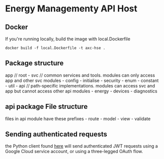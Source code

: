# Energy Managementy API Host

## Docker

If you're running locally, build the image with local.Dockerfile

```
docker build -f local.Dockerfile -t axc-hse .

```

## Package structure 

app                 // root 
    - svc           // common services and tools. modules can only access app and other svc modules
        - config
        - initialise
        - security
        - enum 
        - constant
        - util
    - api           // path-specific implementations. modules can access svc and app but cannot access other api modules
        - energy
        - devices
        - diagnostics

## api package File structure     
files in api module have these prefixes 
        - route
        - model
        - view
        - validate


## Sending authenticated requests

the Python client found [here][python-client] will send authenticated JWT requests using a Google Cloud service account, or using a three-legged OAuth flow.

[python-client]: https://github.com/GoogleCloudPlatform/python-docs-samples/tree/master/endpoints/getting-started
